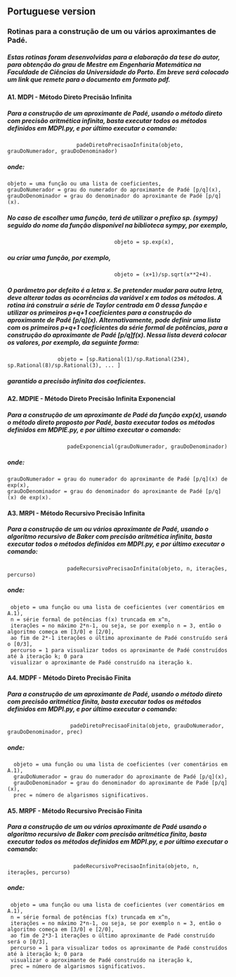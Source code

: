 ## Portuguese version

### Rotinas para a construção de um ou vários aproximantes de Padé.

##### Estas rotinas foram desenvolvidas para a elaboração da tese do autor, para obtenção do grau de Mestre em Engenharia Matemática na Faculdade de Ciências da Universidade do Porto. Em breve será colocado um link que remete para o documento em formato pdf.

#### A1. MDPI - Método Direto Precisão Infinita

##### Para a construção de um aproximante de Padé, usando o método direto com precisão aritmética infinita, basta executar todos os métodos definidos em MDPI.py, e por último executar o comando:
                          padeDiretoPrecisaoInfinita(objeto, grauDoNumerador, grauDoDenominador) 
##### onde:
    objeto = uma função ou uma lista de coeficientes,
    grauDoNumerador = grau do numerador do aproximante de Padé [p/q](x),
    grauDoDenominador = grau do denominador do aproximante de Padé [p/q](x).

##### No caso de escolher uma função, terá de utilizar o prefixo sp. (sympy) seguido do nome da função disponível na biblioteca sympy, por exemplo,

                                      objeto = sp.exp(x), 
				      
##### ou criar uma função, por exemplo,

                                      objeto = (x+1)/sp.sqrt(x**2+4). 
                                                       
##### O parâmetro por defeito é a letra x. Se pretender mudar para outra letra, deve alterar todas as ocorrências da variável x em todos os métodos. A rotina irá construir a série de Taylor centrada em 0 dessa função e utilizar os primeiros p+q+1 coeficientes para a construção do aproximante de Padé \[p/q\](x). Alternativamente, pode definir uma lista com os primeiros p+q+1 coeficientes da série formal de potências, para a construção do aproximante de Padé \[p/q\]f(x). Nessa lista deverá colocar os valores, por exemplo, da seguinte forma:

                    objeto = [sp.Rational(1)/sp.Rational(234), sp.Rational(8)/sp.Rational(3), ... ]
                                      
##### garantido a precisão infinita dos coeficientes.


#### A2. MDPIE - Método Direto Precisão Infinita Exponencial
##### Para a construção de um aproximante de Padé da função exp(x), usando o método direto proposto por Padé, basta executar todos os métodos definidos em MDPIE.py, e por último executar o comando:

                       padeExponencial(grauDoNumerador, grauDoDenominador)
		       
##### onde:

    grauDoNumerador = grau do numerador do aproximante de Padé [p/q](x) de exp(x),
    grauDoDenominador = grau do denominador do aproximante de Padé [p/q](x) de exp(x).
    

#### A3. MRPI - Método Recursivo Precisão Infinita

##### Para a construção de um ou vários aproximante de Padé, usando o algoritmo recursivo de Baker com precisão aritmética infinita, basta executar todos o métodos definidos em MDPI.py, e por último executar o comando:

                       padeRecursivoPrecisaoInfinita(objeto, n, iterações, percurso)
		       
##### onde: 
     objeto = uma função ou uma lista de coeficientes (ver comentários em A.1),
     n = série formal de potências f(x) truncada em x^n, 
     iterações = no máximo 2*n-1, ou seja, se por exemplo n = 3, então o algoritmo começa em [3/0] e [2/0], 
     ao fim de 2*-1 iterações o último aproximante de Padé construído será o [0/3],
     percurso = 1 para visualizar todos os aproximante de Padé construídos até à iteração k; 0 para 
     visualizar o aproximante de Padé construído na iteração k.
     

#### A4. MDPF - Método Direto Precisão Finita

##### Para a construção de um aproximante de Padé, usando o método direto com precisão aritmética finita, basta executar todos os métodos definidos em MDPI.py, e por último executar o comando:
                        padeDiretoPrecisaoFinita(objeto, grauDoNumerador, grauDoDenominador, prec) 
##### onde:

      objeto = uma função ou uma lista de coeficientes (ver comentários em A.1),
      grauDoNumerador = grau do numerador do aproximante de Padé [p/q](x),
      grauDoDenominador = grau do denominador do aproximante de Padé [p/q](x),
      prec = número de algarismos significativos.
      

#### A5. MRPF - Método Recursivo Precisão Finita

##### Para a construção de um ou vários aproximante de Padé usando o algoritmo recursivo de Baker com precisão aritmética finita, basta executar todos os métodos definidos em MDPI.py, e por último executar o comando:
                         padeRecursivoPrecisaoInfinita(objeto, n, iterações, percurso) 
##### onde:
     objeto = uma função ou uma lista de coeficientes (ver comentários em A.1),
     n = série formal de potências f(x) truncada em x^n,
     iterações = no máximo 2*n-1, ou seja, se por exemplo n = 3, então o algoritmo começa em [3/0] e [2/0], 
     ao fim de 2*3-1 iterações o último aproximante de Padé construído será o [0/3],
     percurso = 1 para visualizar todos os aproximante de Padé construídos até à iteração k; 0 para 
     visualizar o aproximante de Padé construído na iteração k,
     prec = número de algarismos significativos.


